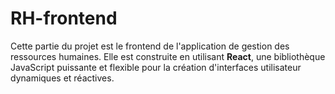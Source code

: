 # RH-frontend
Cette partie du projet est le frontend de l'application de gestion des ressources humaines. Elle est construite en utilisant **React**, une bibliothèque JavaScript puissante et flexible pour la création d'interfaces utilisateur dynamiques et réactives.
